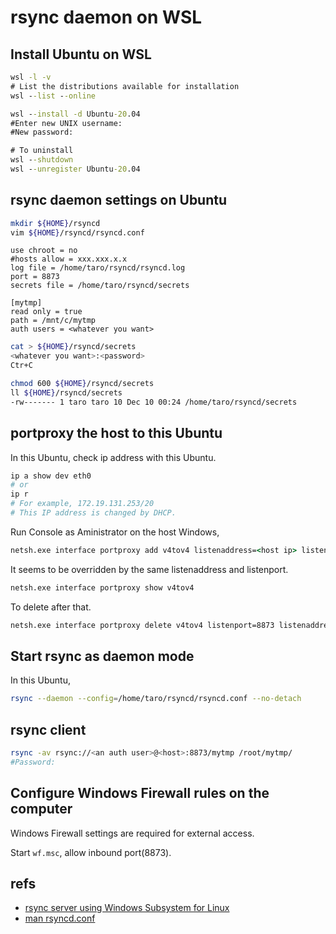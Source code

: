 # rsync daemon on WSL

## Install Ubuntu on WSL

```cmd
wsl -l -v
# List the distributions available for installation
wsl --list --online

wsl --install -d Ubuntu-20.04
#Enter new UNIX username:
#New password:
```

```cmd
# To uninstall
wsl --shutdown 
wsl --unregister Ubuntu-20.04
```

## rsync daemon settings on Ubuntu

```bash
mkdir ${HOME}/rsyncd
vim ${HOME}/rsyncd/rsyncd.conf
```

```text
use chroot = no
#hosts allow = xxx.xxx.x.x
log file = /home/taro/rsyncd/rsyncd.log
port = 8873
secrets file = /home/taro/rsyncd/secrets

[mytmp]
read only = true
path = /mnt/c/mytmp
auth users = <whatever you want>
```

```bash
cat > ${HOME}/rsyncd/secrets
<whatever you want>:<password>
Ctr+C

chmod 600 ${HOME}/rsyncd/secrets
ll ${HOME}/rsyncd/secrets
-rw------- 1 taro taro 10 Dec 10 00:24 /home/taro/rsyncd/secrets
```

## portproxy the host to this Ubuntu

In this Ubuntu, check ip address with this Ubuntu.

```bash
ip a show dev eth0
# or
ip r
# For example, 172.19.131.253/20
# This IP address is changed by DHCP.
```

Run Console as Aministrator on the host Windows,

```cmd
netsh.exe interface portproxy add v4tov4 listenaddress=<host ip> listenport=8873 connectaddress=172.19.131.253 connectport=8873
```

It seems to be overridden by the same listenaddress and listenport.

```cmd
netsh.exe interface portproxy show v4tov4
```

To delete after that.

```cmd
netsh.exe interface portproxy delete v4tov4 listenport=8873 listenaddress=<host ip>
```

## Start rsync as daemon mode

In this Ubuntu,

```bash
rsync --daemon --config=/home/taro/rsyncd/rsyncd.conf --no-detach
```

## rsync client

```bash
rsync -av rsync://<an auth user>@<host>:8873/mytmp /root/mytmp/
#Password:
```

## Configure Windows Firewall rules on the computer

Windows Firewall settings are required for external access.

Start `wf.msc`, allow inbound port(8873).

## refs

- [rsync server using Windows Subsystem for Linux](https://serverfault.com/questions/878887/rsync-server-using-windows-subsystem-for-linux)
- [man rsyncd.conf](https://man7.org/linux/man-pages/man5/rsyncd.conf.5.html)
